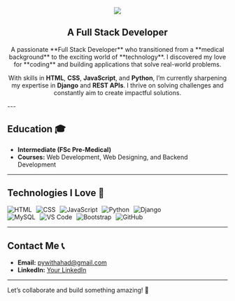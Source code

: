 <div align="center">
  <img src="https://readme-typing-svg.demolab.com?font=Fira+Code&weight=500&size=35&duration=4000&pause=500&color=007BFF&center=true&vCenter=true&width=800&lines=Hi+there!+👋+I'm+Ahad;A+Passionate+Full-Stack+Developer;A+Passionate+Programmer🚀" />
</div>

<div align="center">

## **A Full Stack Developer**

</div>
<div align="center">
A passionate **Full Stack Developer** who transitioned from a **medical background** to the exciting world of **technology**. I discovered my love for **coding** and building applications that solve real-world problems.

With skills in **HTML**, **CSS**, **JavaScript**, and **Python**, I’m currently sharpening my expertise in **Django** and **REST APIs**. I thrive on solving challenges and constantly aim to create impactful solutions.
</div>
---

## **Education 🎓**
- **Intermediate (FSc Pre-Medical)**
- **Courses:** Web Development, Web Designing, and Backend Development

---

## **Technologies I Love 🚀**
<div align="center"  border-radius="10px" style="display: flex; gap: 10px;  border-radius=10px">
  <img src="https://img.shields.io/badge/HTML-%23E34F26.svg?style=for-the-badge&logo=html5&logoColor=white" alt="HTML">
  <img src="https://img.shields.io/badge/CSS-%231572B6.svg?style=for-the-badge&logo=css3&logoColor=white" alt="CSS">
  <img src="https://img.shields.io/badge/JavaScript-%23F7DF1E.svg?style=for-the-badge&logo=javascript&logoColor=black" alt="JavaScript">
  <img src="https://img.shields.io/badge/Python-%233776AB.svg?style=for-the-badge&logo=python&logoColor=white" alt="Python">
  <img src="https://img.shields.io/badge/Django-%23092E20.svg?style=for-the-badge&logo=django&logoColor=white" alt="Django">
</div>

<div align="center" style="display: flex; gap: 10px; border-radius=10px">
  <img src="https://img.shields.io/badge/MySQL-%234479A1.svg?style=for-the-badge&logo=mysql&logoColor=white" alt="MySQL">
  <img src="https://img.shields.io/badge/VS%20Code-%23007ACC.svg?style=for-the-badge&logo=visual-studio-code&logoColor=white" alt="VS Code">
  <img src="https://img.shields.io/badge/Bootstrap-%23563D7C.svg?style=for-the-badge&logo=bootstrap&logoColor=white" alt="Bootstrap">
  <img src="https://img.shields.io/badge/GitHub-%23181717.svg?style=for-the-badge&logo=github&logoColor=white" alt="GitHub">
</div>

---

## **Contact Me 📞**
- **Email:** [pywithahad@gmail.com](mailto:yourname@email.com)
- **LinkedIn:** [Your LinkedIn](https://www.linkedin.com/)


---

Let’s collaborate and build something amazing! 🚀
